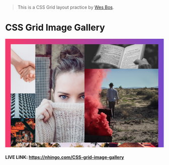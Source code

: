 > This is a CSS Grid layout practice by [Wes Bos](https://github.com/wesbos).

# CSS Grid Image Gallery

<img src="grid-gallery.png">

#### LIVE LINK: https://nhingo.com/CSS-grid-image-gallery





